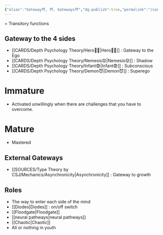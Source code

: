 ```yaml
---
{"alias":"Gateway⛩️, ⛩️, Gateways⛩️","dg-publish":true,"permalink":"/cards/depth-psychology-theory/gateway-function/","dgPassFrontmatter":true,"noteIcon":"1","created":"2022-12-31T18:11:31.592+01:00","updated":"2023-05-24T14:01:00.124+02:00"}
---
```



= Transitory functions 

## Gateway to the 4 sides
- [[CARDS/Depth Psychology Theory/Hero🦸‍♂️\|Hero🦸‍♂️]] : Gateway to the Ego 
- [[CARDS/Depth Psychology Theory/Nemesis😟\|Nemesis😟]] : Shadow 
- [[CARDS/Depth Psychology Theory/Infant😨\|Infant😨]] : Subconscious
- [[CARDS/Depth Psychology Theory/Demon😈\|Demon😈]] : Superego

# Immature 
- Activated unwillingly when there are challenges that you have to overcome. 

# Mature 
- Mastered 

## External Gateways
- [[SOURCES/Type Theory by CSJ/Mechanics/Asynchronicity\|Asynchronicity]] : Gateway to growth 

## Roles
- The way to enter each side of the mind
- [[Diodes\|Diodes]] : on/off switch
- [[Floodgate\|Floodgate]]
- [[neural pathways\|neural pathways]] 
- [[Chaotic\|Chaotic]]
- All or nothing in youth 
